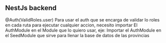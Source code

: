 ## NestJs backend
  @Auth(ValidRoles.user)
Para usar el auth que se encarga de validar lo roles en cada ruta para ejecutar cualquier accion, necesito importar El AuthModule en el Module que lo quiero usar, eje: Importar el AuthModule en el SeedModule que sirve para llenar la base de datos de las provincias